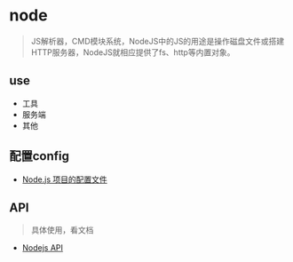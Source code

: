 # node

> JS解析器，CMD模块系统，NodeJS中的JS的用途是操作磁盘文件或搭建HTTP服务器，NodeJS就相应提供了fs、http等内置对象。

## use

- 工具
- 服务端
- 其他

## 配置config

- [Node.js 项目的配置文件](https://cnodejs.org/topic/55fac7eced1da72438e33a7d)

## API

> 具体使用，看文档

- [Nodejs API](http://nodejs.cn/api/)
